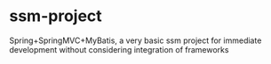 # ssm-project
Spring+SpringMVC+MyBatis, a very basic ssm project for immediate development without considering integration of frameworks
